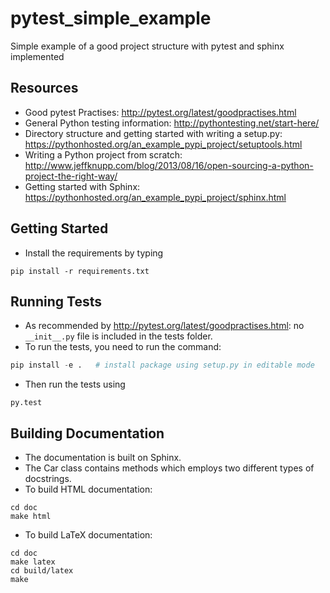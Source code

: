 pytest_simple_example
=====================

Simple example of a good project structure with pytest and sphinx implemented

Resources
---------

* Good pytest Practises: http://pytest.org/latest/goodpractises.html
* General Python testing information: http://pythontesting.net/start-here/
* Directory structure and getting started with writing a setup.py: 
https://pythonhosted.org/an_example_pypi_project/setuptools.html
* Writing a Python project from scratch: 
http://www.jeffknupp.com/blog/2013/08/16/open-sourcing-a-python-project-the-right-way/             
* Getting started with Sphinx: https://pythonhosted.org/an_example_pypi_project/sphinx.html

Getting Started
---------------

* Install the requirements by typing
```
pip install -r requirements.txt
```

Running Tests
-------------

* As recommended by http://pytest.org/latest/goodpractises.html: no 
```__init__.py``` file is included in the tests folder.
* To run the tests, you need to run the command:
```python
pip install -e .   # install package using setup.py in editable mode
```
* Then run the tests using 
```
py.test
``` 

Building Documentation
----------------------

* The documentation is built on Sphinx.
* The Car class contains methods which employs two different types of docstrings.
* To build HTML documentation:
```
cd doc
make html
```
* To build LaTeX documentation:
```
cd doc
make latex
cd build/latex
make
```
















